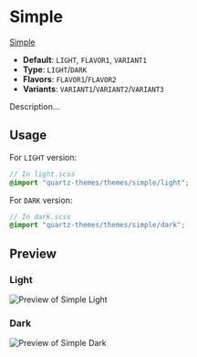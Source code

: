 # Simple

[Simple](https://diegoeis.com/)

- **Default**: `LIGHT`, `FLAVOR1`, `VARIANT1`
- **Type**: `LIGHT`/`DARK`
- **Flavors**: `FLAVOR1`/`FLAVOR2`
- **Variants**: `VARIANT1`/`VARIANT2`/`VARIANT3`

Description...

## Usage

For `LIGHT` version:

```scss
// In light.scss
@import "quartz-themes/themes/simple/light";
```

For `DARK` version:

```scss
// In dark.scss
@import "quartz-themes/themes/simple/dark";
```

## Preview

### Light

![Preview of Simple Light](preview-light.png)

### Dark

![Preview of Simple Dark](preview-dark.png)
